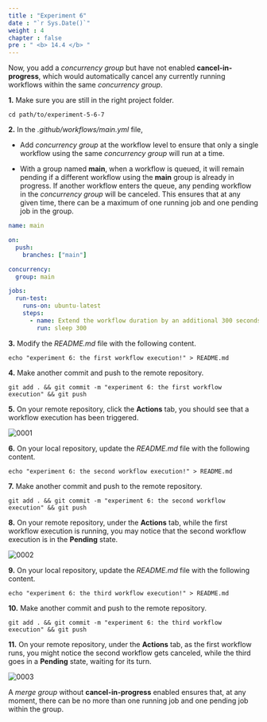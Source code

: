 ```yaml
---
title : "Experiment 6"
date : "`r Sys.Date()`"
weight : 4
chapter : false
pre : " <b> 14.4 </b> "
---
```


Now, you add a *concurrency group* but have not enabled **cancel-in-progress**, which would automatically cancel any currently running workflows within the same *concurrency group*.

**1.** Make sure you are still in the right project folder.

```git
cd path/to/experiment-5-6-7
```

**2.** In the *.github/workflows/main.yml* file,

- Add *concurrency group* at the workflow level to ensure that only a single workflow using the same *concurrency group* will run at a time.
  
- With a group named **main**, when a workflow is queued, it will remain pending if a different workflow using the **main** group is already in progress. If another workflow enters the queue, any pending workflow in the *concurrency group* will be canceled. This ensures that at any given time, there can be a maximum of one running job and one pending job in the group.

```yml {linenos=table,hl_lines=["7-8"],linenostart=1}
name: main

on:
  push:
    branches: ["main"]

concurrency:
  group: main

jobs:
  run-test:
    runs-on: ubuntu-latest
    steps:
      - name: Extend the workflow duration by an additional 300 seconds.
        run: sleep 300
```

**3.** Modify the *README.md* file with the following content.

```git
echo "experiment 6: the first workflow execution!" > README.md
```

**4.** Make another commit and push to the remote repository.

```git
git add . && git commit -m "experiment 6: the first workflow execution" && git push
```

**5.** On your remote repository, click the **Actions** tab, you should see that a workflow execution has been triggered.

![0001](/images/14/4/0001.svg?featherlight=false&width=100pc)

**6.** On your local repository, update the *README.md* file with the following content.

```git
echo "experiment 6: the second workflow execution!" > README.md
```

**7.** Make another commit and push to the remote repository.

```git
git add . && git commit -m "experiment 6: the second workflow execution" && git push
```

**8.** On your remote repository, under the **Actions** tab, while the first workflow execution is running, you may notice that the second workflow execution is in the **Pending** state.

![0002](/images/14/4/0002.svg?featherlight=false&width=100pc)

**9.** On your local repository, update the *README.md* file with the following content.

```git
echo "experiment 6: the third workflow execution!" > README.md
```

**10.** Make another commit and push to the remote repository.

```git
git add . && git commit -m "experiment 6: the third workflow execution" && git push
```

**11.** On your remote repository, under the **Actions** tab, as the first workflow runs, you might notice the second workflow gets canceled, while the third goes in a **Pending** state, waiting for its turn.

![0003](/images/14/4/0003.svg?featherlight=false&width=100pc)

A *merge group* without **cancel-in-progress** enabled ensures that, at any moment, there can be no more than one running job and one pending job within the group.





